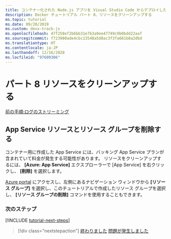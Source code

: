 ```yaml
---
title: コンテナー化された Node.js アプリを Visual Studio Code からデプロイした後にリソースをクリーンアップする
description: Docker チュートリアル パート 8、リソースをクリーンアップする
ms.topic: tutorial
ms.date: 09/20/2019
ms.custom: devx-track-js
ms.openlocfilehash: 47f258ef2b6bb31e7b3a9ee47749c9b0bdd22aaf
ms.sourcegitcommit: f723980ade4cbc13548a5d8ac3f3fa681b8a2dbd
ms.translationtype: HT
ms.contentlocale: ja-JP
ms.lasthandoff: 12/16/2020
ms.locfileid: "97609306"
---
```

# <a name="part-8-clean-up-resources"></a>パート 8 リソースをクリーンアップする

[前の手順:ログのストリーミング](tutorial-vscode-docker-node-07.md)

## <a name="delete-app-service-resource-and-resource-group"></a>App Service リソースとリソース グループを削除する

コンテナー用に作成した App Service には、バッキング App Service プランが含まれていて料金が発生する可能性があります。 リソースをクリーンアップするには、 **[Azure: App Service]** エクスプローラーで [App Service] を右クリックし、 **[削除]** を選択します。

[Azure portal](https://portal.azure.com) にアクセスし、左側にあるナビゲーション ウィンドウから **[リソース グループ]** を選択し、このチュートリアルで作成したリソース グループを選択し、 **[リソース グループの削除]** コマンドを使用することもできます。

### <a name="next-steps"></a>次のステップ

[!INCLUDE [tutorial-next-steps](../../includes/tutorial-next-steps.md)]

> [!div class="nextstepaction"]
> [終わりました](../../how-to/deploy-containers.md) [問題が発生しました](https://www.research.net/r/PWZWZ52?tutorial=node-deployment-docker-extension&step=clean-up-resources)